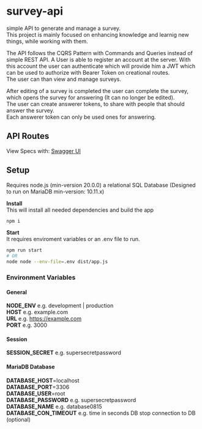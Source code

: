 # survey-api
simple API to generate and manage a survey.  
This project is mainly focused on enhancing knowledge and learnig new things, while working with them.  

The API follows the CQRS Pattern with Commands and Queries instead of simple REST API.
A User is able to register an account at the server.
With this account the user can authenticate which will provide him a JWT which can be used to authorize with Bearer Token on creational routes.  
The user can than view and manage surveys.  

After editing of a survey is completed the user can complete the survey, which opens the survey for answering (It can no longer be edited).  
The user can create answerer tokens, to share with people that should answer the survey.  
Each answerer token can only be used ones for answering.

## API Routes
View Specs with: [Swagger UI](https://survey.sheepcs.de/swagger-ui.html)

## Setup
Requires node.js (min-version 20.0.0) a relational SQL Database (Designed to run on MariaDB min-version: 10.11.x)

**Install**  
This will install all needed dependencies and build the app
```bash
npm i
```

**Start**  
It requires enviroment variables or an .env file to run.
```bash
npm run start
# OR
node node --env-file=.env dist/app.js
```

### Environment Variables

#### General
**NODE_ENV** e.g. development | production  
**HOST** e.g. example.com  
**URL** e.g. https://example.com  
**PORT** e.g. 3000  

#### Session
**SESSION_SECRET** e.g. supersecretpassword  

#### MariaDB Database
**DATABASE_HOST**=localhost  
**DATABASE_PORT**=3306  
**DATABASE_USER**=root  
**DATABASE_PASSWORD** e.g. supersecretpassword  
**DATABASE_NAME** e.g. database0815  
**DATABASE_CON_TIMEOUT** e.g. time in seconds DB stop connection to DB (optional)

